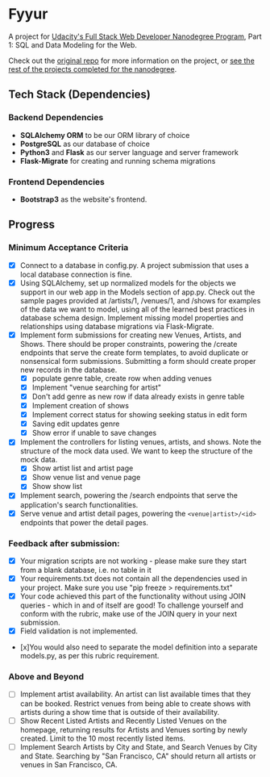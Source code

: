 # Fyyur

A project for [Udacity's Full Stack Web Developer Nanodegree Program](https://www.udacity.com/course/full-stack-web-developer-nanodegree--nd0044), Part 1: SQL and Data Modeling for the Web.

Check out the [original repo](https://github.com/udacity/cd0046-SQL-and-Data-Modeling-for-the-Web) for more information on the project, or [see the rest of the projects completed for the nanodegree](https://github.com/thekakkun/udacity_projects).

## Tech Stack (Dependencies)

### Backend Dependencies

- **SQLAlchemy ORM** to be our ORM library of choice
- **PostgreSQL** as our database of choice
- **Python3** and **Flask** as our server language and server framework
- **Flask-Migrate** for creating and running schema migrations

### Frontend Dependencies

- **Bootstrap3** as the website's frontend.

## Progress

### Minimum Acceptance Criteria

- [x] Connect to a database in config.py. A project submission that uses a local database connection is fine.
- [x] Using SQLAlchemy, set up normalized models for the objects we support in our web app in the Models section of app.py. Check out the sample pages provided at /artists/1, /venues/1, and /shows for examples of the data we want to model, using all of the learned best practices in database schema design. Implement missing model properties and relationships using database migrations via Flask-Migrate.
- [x] Implement form submissions for creating new Venues, Artists, and Shows. There should be proper constraints, powering the /create endpoints that serve the create form templates, to avoid duplicate or nonsensical form submissions. Submitting a form should create proper new records in the database.
  - [x] populate genre table, create row when adding venues
  - [x] Implement "venue searching for artist"
  - [x] Don't add genre as new row if data already exists in genre table
  - [x] Implement creation of shows
  - [x] Implement correct status for showing seeking status in edit form
  - [x] Saving edit updates genre
  - [x] Show error if unable to save changes
- [x] Implement the controllers for listing venues, artists, and shows. Note the structure of the mock data used. We want to keep the structure of the mock data.
  - [x] Show artist list and artist page
  - [x] Show venue list and venue page
  - [x] Show show list
- [x] Implement search, powering the /search endpoints that serve the application's search functionalities.
- [x] Serve venue and artist detail pages, powering the `<venue|artist>/<id>` endpoints that power the detail pages.

### Feedback after submission:

- [x] Your migration scripts are not working - please make sure they start from a blank database, i.e. no table in it
- [x] Your requirements.txt does not contain all the dependencies used in your project. Make sure you use "pip freeze > requirements.txt"
- [x] Your code achieved this part of the functionality without using JOIN queries - which in and of itself are good! To challenge yourself and conform with the rubric, make use of the JOIN query in your next submission.
- [x] Field validation is not implemented.
- [x]You would also need to separate the model definition into a separate models.py, as per this rubric requirement.

### Above and Beyond

- [ ] Implement artist availability. An artist can list available times that they can be booked. Restrict venues from being able to create shows with artists during a show time that is outside of their availability.
- [ ] Show Recent Listed Artists and Recently Listed Venues on the homepage, returning results for Artists and Venues sorting by newly created. Limit to the 10 most recently listed items.
- [ ] Implement Search Artists by City and State, and Search Venues by City and State. Searching by "San Francisco, CA" should return all artists or venues in San Francisco, CA.

